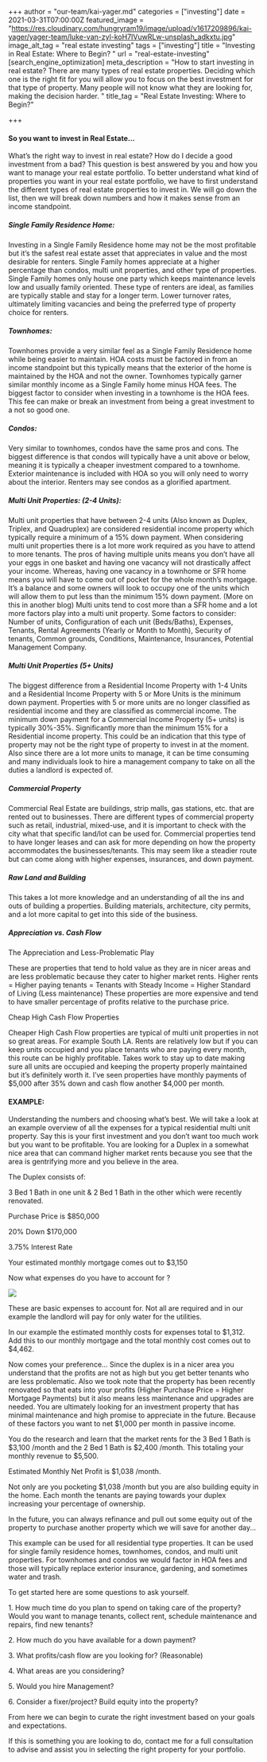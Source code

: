 +++
author = "our-team/kai-yager.md"
categories = ["investing"]
date = 2021-03-31T07:00:00Z
featured_image = "https://res.cloudinary.com/hungryram19/image/upload/v1617209896/kai-yager/yager-team/luke-van-zyl-koH7IVuwRLw-unsplash_adkxtu.jpg"
image_alt_tag = "real estate investing"
tags = ["investing"]
title = "Investing in Real Estate: Where to Begin? "
url = "real-estate-investing"
[search_engine_optimization]
meta_description = "How to start investing in real estate? There are many types of real estate properties. Deciding which one is the right fit for you will allow you to focus on the best investment for that type of property. Many people will not know what they are looking for, making the decision harder. "
title_tag = "Real Estate Investing: Where to Begin?"

+++
#### **So you want to invest in Real Estate…**

What’s the right way to invest in real estate? How do I decide a good investment from a bad? This question is best answered by you and how you want to manage your real estate portfolio. To better understand what kind of properties you want in your real estate portfolio, we have to first understand the different types of real estate properties to invest in. We will go down the list, then we will break down numbers and how it makes sense from an income standpoint.

##### Single Family Residence Home:

Investing in a Single Family Residence home may not be the most profitable but it’s the safest real estate asset that appreciates in value and the most desirable for renters. Single Family homes appreciate at a higher percentage than condos, multi unit properties, and other type of properties. Single Family homes only house one party which keeps maintenance levels low and usually family oriented. These type of renters are ideal, as families are typically stable and stay for a longer term. Lower turnover rates, ultimately limiting vacancies and being the preferred type of property choice for renters.

##### Townhomes:

Townhomes provide a very similar feel as a Single Family Residence home while being easier to maintain. HOA costs must be factored in from an income standpoint but this typically means that the exterior of the home is maintained by the HOA and not the owner. Townhomes typically garner similar monthly income as a Single Family home minus HOA fees. The biggest factor to consider when investing in a townhome is the HOA fees. This fee can make or break an investment from being a great investment to a not so good one.

##### Condos:

Very similar to townhomes, condos have the same pros and cons. The biggest difference is that condos will typically have a unit above or below, meaning it is typically a cheaper investment compared to a townhome. Exterior maintenance is included with HOA so you will only need to worry about the interior. Renters may see condos as a glorified apartment.

##### Multi Unit Properties: (2-4 Units):

Multi unit properties that have between 2-4 units (Also known as Duplex, Triplex, and Quadruplex) are considered residential income property which typically require a minimum of a 15% down payment. When considering multi unit properties there is a lot more work required as you have to attend to more tenants. The pros of having multiple units means you don’t have all your eggs in one basket and having one vacancy will not drastically affect your income. Whereas, having one vacancy in a townhome or SFR home means you will have to come out of pocket for the whole month’s mortgage. It’s a balance and some owners will look to occupy one of the units which will allow them to put less than the minimum 15% down payment. (More on this in another blog) Multi units tend to cost more than a SFR home and a lot more factors play into a multi unit property. Some factors to consider: Number of units, Configuration of each unit (Beds/Baths), Expenses, Tenants, Rental Agreements (Yearly or Month to Month), Security of tenants, Common grounds, Conditions, Maintenance, Insurances, Potential Management Company.

##### Multi Unit Properties (5+ Units)

The biggest difference from a Residential Income Property with 1-4 Units and a Residential Income Property with 5 or More Units is the minimum down payment. Properties with 5 or more units are no longer classified as residential income and they are classified as commercial income. The minimum down payment for a Commercial Income Property (5+ units) is typically 30%-35%. Significantly more than the minimum 15% for a Residential income property. This could be an indication that this type of property may not be the right type of property to invest in at the moment. Also since there are a lot more units to manage, it can be time consuming and many individuals look to hire a management company to take on all the duties a landlord is expected of. 

##### Commercial Property

Commercial Real Estate are buildings, strip malls, gas stations, etc. that are rented out to businesses. There are different types of commercial property such as retail, industrial, mixed-use, and it is important to check with the city what that specific land/lot can be used for. Commercial properties tend to have longer leases and can ask for more depending on how the property accommodates the businesses/tenants. This may seem like a steadier route but can come along with higher expenses, insurances, and down payment.

##### Raw Land and Building

This takes a lot more knowledge and an understanding of all the ins and outs of building a properties. Building materials, architecture, city permits, and a lot more capital to get into this side of the business.

##### Appreciation vs. Cash Flow

The Appreciation and Less-Problematic Play

These are properties that tend to hold value as they are in nicer areas and are less problematic because they cater to higher market rents. Higher rents = Higher paying tenants = Tenants with Steady Income = Higher Standard of Living (Less maintenance) These properties are more expensive and tend to have smaller percentage of profits relative to the purchase price.

Cheap High Cash Flow Properties

Cheaper High Cash Flow properties are typical of multi unit properties in not so great areas. For example South LA. Rents are relatively low but if you can keep units occupied and you place tenants who are paying every month, this route can be highly profitable. Takes work to stay up to date making sure all units are occupied and keeping the property properly maintained but it’s definitely worth it. I’ve seen properties have monthly payments of $5,000 after 35% down and cash flow another $4,000 per month.

#### EXAMPLE:

Understanding the numbers and choosing what’s best. We will take a look at an example overview of all the expenses for a typical residential multi unit property. Say this is your first investment and you don’t want too much work but you want to be profitable. You are looking for a Duplex in a somewhat nice area that can command higher market rents because you see that the area is gentrifying more and you believe in the area.

The Duplex consists of:

3 Bed 1 Bath in one unit & 2 Bed 1 Bath in the other which were recently renovated.

Purchase Price is $850,000

20% Down $170,000

3\.75% Interest Rate

Your estimated monthly mortgage comes out to $3,150

Now what expenses do you have to account for ?

![](https://res.cloudinary.com/hungryram19/image/upload/v1617210150/kai-yager/yager-team/Screen_Shot_2021-03-30_at_4.49.27_PM_dimi3j.png)

These are basic expenses to account for. Not all are required and in our example the landlord will pay for only water for the utilities.

In our example the estimated monthly costs for expenses total to $1,312. Add this to our monthly mortgage and the total monthly cost comes out to $4,462.

Now comes your preference... Since the duplex is in a nicer area you understand that the profits are not as high but you get better tenants who are less problematic. Also we took note that the property has been recently renovated so that eats into your profits (Higher Purchase Price = Higher Mortgage Payments) but it also means less maintenance and upgrades are needed. You are ultimately looking for an investment property that has minimal maintenance and high promise to appreciate in the future. Because of these factors you want to net $1,000 per month in passive income.

You do the research and learn that the market rents for the 3 Bed 1 Bath is $3,100 /month and the 2 Bed 1 Bath is $2,400 /month. This totaling your monthly revenue to $5,500.

Estimated Monthly Net Profit is $1,038 /month.

Not only are you pocketing $1,038 /month but you are also building equity in the home. Each month the tenants are paying towards your duplex increasing your percentage of ownership.

In the future, you can always refinance and pull out some equity out of the property to purchase another property which we will save for another day...

This example can be used for all residential type properties. It can be used for single family residence homes, townhomes, condos, and multi unit properties. For townhomes and condos we would factor in HOA fees and those will typically replace exterior insurance, gardening, and sometimes water and trash.

To get started here are some questions to ask yourself.

1\. How much time do you plan to spend on taking care of the property? Would you want to manage tenants, collect rent, schedule maintenance and repairs, find new tenants?

2\. How much do you have available for a down payment?

3\. What profits/cash flow are you looking for? (Reasonable)

4\. What areas are you considering?

5\. Would you hire Management?

6\. Consider a fixer/project? Build equity into the property?

From here we can begin to curate the right investment based on your goals and expectations.

If this is something you are looking to do, contact me for a full consultation to advise and assist you in selecting the right property for your portfolio.